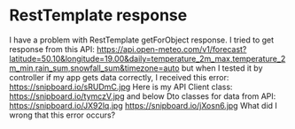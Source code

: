 
# RestTemplate response

I have a problem with RestTemplate getForObject response. I tried to get response from this API: https://api.open-meteo.com/v1/forecast?latitude=50.10&longitude=19.00&daily=temperature_2m_max,temperature_2m_min,rain_sum,snowfall_sum&timezone=auto but when I tested it by controller if my app gets data correctly, I received this error:
https://snipboard.io/sRUDmC.jpg
Here is my API Client class: https://snipboard.io/tymczV.jpg and below Dto classes for data from API: https://snipboard.io/JX92lq.jpg https://snipboard.io/jXosn6.jpg
What did I wrong that this error occurs?

        